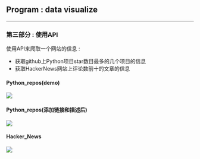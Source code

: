 ## Program : data visualize
---------------------------
### 第三部分 : 使用API

使用API来爬取一个网站的信息 :
* 获取github上Python项目star数目最多的几个项目的信息
* 获取HackerNews网站上评论数前十的文章的信息

#### Python_repos(demo)
![](https://img-blog.csdnimg.cn/20191104223439799.png?x-oss-process=image/watermark,type_ZmFuZ3poZW5naGVpdGk,shadow_10,text_aHR0cHM6Ly9ibG9nLmNzZG4ubmV0L2xhbmNlbG90MDkwMg==,size_16,color_FFFFFF,t_70)

#### Python_repos(添加链接和描述后)
![](https://img-blog.csdnimg.cn/20191104223715470.png?x-oss-process=image/watermark,type_ZmFuZ3poZW5naGVpdGk,shadow_10,text_aHR0cHM6Ly9ibG9nLmNzZG4ubmV0L2xhbmNlbG90MDkwMg==,size_16,color_FFFFFF,t_70)

#### Hacker_News
![](https://img-blog.csdnimg.cn/20191106224204720.png?x-oss-process=image/watermark,type_ZmFuZ3poZW5naGVpdGk,shadow_10,text_aHR0cHM6Ly9ibG9nLmNzZG4ubmV0L2xhbmNlbG90MDkwMg==,size_16,color_FFFFFF,t_70)